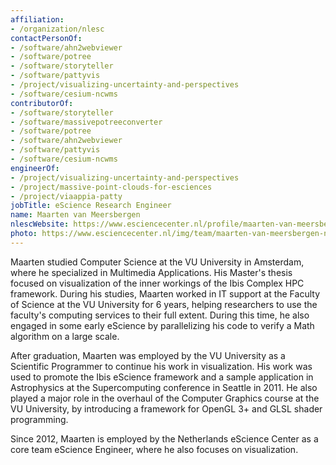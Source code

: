 ```yaml
---
affiliation:
- /organization/nlesc
contactPersonOf:
- /software/ahn2webviewer
- /software/potree
- /software/storyteller
- /software/pattyvis
- /project/visualizing-uncertainty-and-perspectives
- /software/cesium-ncwms
contributorOf:
- /software/storyteller
- /software/massivepotreeconverter
- /software/potree
- /software/ahn2webviewer
- /software/pattyvis
- /software/cesium-ncwms
engineerOf:
- /project/visualizing-uncertainty-and-perspectives
- /project/massive-point-clouds-for-esciences
- /project/viaappia-patty
jobTitle: eScience Research Engineer
name: Maarten van Meersbergen
nlescWebsite: https://www.esciencecenter.nl/profile/maarten-van-meersbergen-msc
photo: https://www.esciencecenter.nl/img/team/maarten-van-meersbergen-new.jpg
---
```

Maarten studied Computer Science at the VU University in Amsterdam, where he specialized in Multimedia Applications. His Master's thesis focused on visualization of the inner workings of the Ibis Complex HPC framework. During his studies, Maarten worked in IT support at the Faculty of Science at the VU University for 6 years, helping researchers to use the faculty's computing services to their full extent. During this time, he also engaged in some early eScience by parallelizing his code to verify a Math algorithm on a large scale.

After graduation, Maarten was employed by the VU University as a Scientific Programmer to continue his work in visualization. His work was used to promote the Ibis eScience framework and a sample application in Astrophysics at the Supercomputing conference in Seattle in 2011. He also played a major role in the overhaul of the Computer Graphics course at the VU University, by introducing a framework for OpenGL 3+ and GLSL shader programming.

Since 2012, Maarten is employed by the Netherlands eScience Center as a core team eScience Engineer, where he also focuses on visualization.
